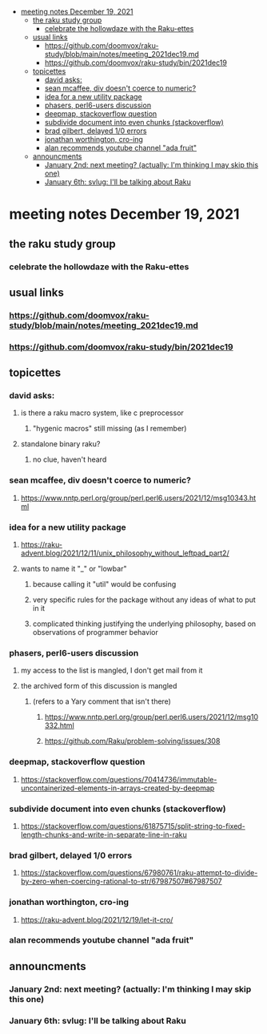 - [meeting notes December 19, 2021](#org246594d)
  - [the raku study group](#orgafb6cc6)
    - [celebrate the hollowdaze with the Raku-ettes](#org70bbe15)
  - [usual links](#org3083ab4)
    - [<https://github.com/doomvox/raku-study/blob/main/notes/meeting_2021dec19.md>](#org881a778)
    - [<https://github.com/doomvox/raku-study/bin/2021dec19>](#org57cda4d)
  - [topicettes](#orgb9debfd)
    - [david asks:](#orgc29fc13)
    - [sean mcaffee, div doesn't coerce to numeric?](#orgf9d63f6)
    - [idea for a new utility package](#orga77506c)
    - [phasers, perl6-users discussion](#orgdf0587a)
    - [deepmap, stackoverflow question](#orge88c7c8)
    - [subdivide document into even chunks (stackoverflow)](#org39348e2)
    - [brad gilbert, delayed 1/0 errors](#org4f7a2d1)
    - [jonathan worthington, cro-ing](#org1fd2e7d)
    - [alan recommends youtube channel "ada fruit"](#orge0acff7)
  - [announcments](#orgd74b7e3)
    - [January 2nd: next meeting?  (actually: I'm thinking I may skip this one)](#org27ba890)
    - [January 6th: svlug: I'll be talking about Raku](#org1329538)


<a id="org246594d"></a>

# meeting notes December 19, 2021


<a id="orgafb6cc6"></a>

## the raku study group


<a id="org70bbe15"></a>

### celebrate the hollowdaze with the Raku-ettes


<a id="org3083ab4"></a>

## usual links


<a id="org881a778"></a>

### <https://github.com/doomvox/raku-study/blob/main/notes/meeting_2021dec19.md>


<a id="org57cda4d"></a>

### <https://github.com/doomvox/raku-study/bin/2021dec19>


<a id="orgb9debfd"></a>

## topicettes


<a id="orgc29fc13"></a>

### david asks:

1.  is there a raku macro system, like c preprocessor

    1.  "hygenic macros" still missing (as I remember)

2.  standalone binary raku?

    1.  no clue, haven't heard


<a id="orgf9d63f6"></a>

### sean mcaffee, div doesn't coerce to numeric?

1.  <https://www.nntp.perl.org/group/perl.perl6.users/2021/12/msg10343.html>


<a id="orga77506c"></a>

### idea for a new utility package

1.  <https://raku-advent.blog/2021/12/11/unix_philosophy_without_leftpad_part2/>

2.  wants to name it "\_" or "lowbar"

    1.  because calling it "util" would be confusing
    
    2.  very specific rules for the package without any ideas of what to put in it
    
    3.  complicated thinking justifying the underlying philosophy, based on observations of programmer behavior


<a id="orgdf0587a"></a>

### phasers, perl6-users discussion

1.  my access to the list is mangled, I don't get mail from it

2.  the archived form of this discussion is mangled

    1.  (refers to a Yary comment that isn't there)
    
        1.  <https://www.nntp.perl.org/group/perl.perl6.users/2021/12/msg10332.html>
        
        2.  <https://github.com/Raku/problem-solving/issues/308>


<a id="orge88c7c8"></a>

### deepmap, stackoverflow question

1.  <https://stackoverflow.com/questions/70414736/immutable-uncontainerized-elements-in-arrays-created-by-deepmap>


<a id="org39348e2"></a>

### subdivide document into even chunks (stackoverflow)

1.  <https://stackoverflow.com/questions/61875715/split-string-to-fixed-length-chunks-and-write-in-separate-line-in-raku>


<a id="org4f7a2d1"></a>

### brad gilbert, delayed 1/0 errors

1.  <https://stackoverflow.com/questions/67980761/raku-attempt-to-divide-by-zero-when-coercing-rational-to-str/67987507#67987507>


<a id="org1fd2e7d"></a>

### jonathan worthington, cro-ing

1.  <https://raku-advent.blog/2021/12/19/let-it-cro/>


<a id="orge0acff7"></a>

### alan recommends youtube channel "ada fruit"


<a id="orgd74b7e3"></a>

## announcments


<a id="org27ba890"></a>

### January 2nd: next meeting?  (actually: I'm thinking I may skip this one)


<a id="org1329538"></a>

### January 6th: svlug: I'll be talking about Raku
